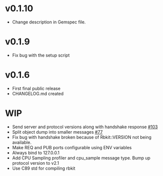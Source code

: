 v0.1.10
=======

* Change description in Gemspec file.


v0.1.9
======

* Fix bug with the setup script

v0.1.6
======

* First final public release
* CHANGELOG.md created

WIP
===

* Send server and protocol versions along with handshake response [#103](https://github.com/code-mancers/rbkit/pull/103)
* Split object dump into smaller messages [#77](https://github.com/code-mancers/rbkit/pull/77)
* Fix bug with handshake broken because of Rbkit::VERSION not being available.
* Make REQ and PUB ports configurable using ENV variables
* Always bind to 127.0.0.1
* Add CPU Sampling profiler and cpu_sample message type. Bump up protocol version to v2.1
* Use C89 std for compiling rbkit
